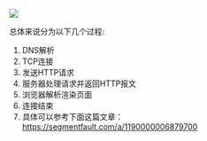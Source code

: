 ![](E:\学习资料总结\面试题总结\07网络\assets/QQ截图20201223223321.png)

总体来说分为以下⼏个过程:

  1. DNS解析 
  2. TCP连接 
  3. 发送HTTP请求 
  4. 服务器处理请求并返回HTTP报⽂ 
  5. 浏览器解析渲染⻚⾯ 
  6. 连接结束 
  7. 具体可以参考下⾯这篇⽂章： https://segmentfault.com/a/1190000006879700 